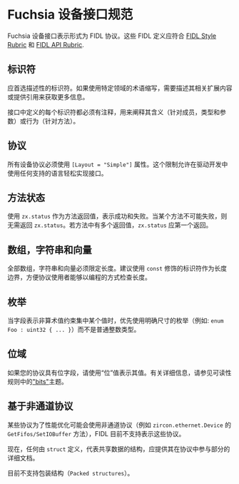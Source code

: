 <!--
# Fuchsia Device Interface Rubric

The Fuchsia device interfaces are expressed as FIDL protocols.  These FIDL
definitions should conform to the [FIDL Style Rubric][fidl-style] and
[FIDL API Rubric][fidl-api].
-->

# Fuchsia 设备接口规范

Fuchsia 设备接口表示形式为 FIDL 协议。这些 FIDL 定义应符合 [FIDL Style Rubric][fidl-style] 和 [FIDL API Rubric][fidl-api].
<!-- 
## Identifiers

Prefer descriptive identifiers.  If you are using domain-specific abbreviations,
document the expansion or provide a reference for further information.

Every identifier that is defined as part of a protocol must be documented with
a comment explaining its interpretation (in the case of fields, types, and
parameters) or behavior (in the case of methods).
-->

## 标识符

应首选描述性的标识符。如果使用特定领域的术语缩写，需要描述其相关扩展内容或提供引用来获取更多信息。

接口中定义的每个标识符都必须有注释，用来阐释其含义（针对成员，类型和参数）或行为（针对方法）。

<!-- 
## Protocols

All device interface protocols must use the `[Layout = "Simple"]` attribute.  This
restriction exists to allow ease of implementing protocols in any of our
supported languages for driver development.
-->

## 协议

所有设备协议必须使用 `[Layout = "Simple"]` 属性。这个限制允许在驱动开发中使用任何支持的语言轻松实现接口。

<!-- 
## Method Statuses

Use a `zx.status` return to represent success and failure.  If a method should not be
able to fail, do not provide a `zx.status` return.  If the method returns multiple
values, the `zx.status` should come first.
-->

## 方法状态

使用 `zx.status` 作为方法返回值，表示成功和失败。当某个方法不可能失败，则无需返回 `zx.status`。若方法中有多个返回值，`zx.status` 应第一个返回。

<!--
## Arrays, Strings, and Vectors

All arrays, strings, and vectors must be of bounded length.  For arbitrarily
selected bounds, prefer to use a `const` identifier as the length so that
protocol consumers can programmatically inspect the length.
-->

## 数组，字符串和向量

全部数组，字符串和向量必须限定长度。建议使用 `const` 修饰的标识符作为长度边界，方便协议使用者能够以编程的方式检查长度。

<!-- 
## Enums

Prefer enums with explicit sizes (e.g. `enum Foo : uint32 { ... }`) to plain
integer types when a field has a constrained set of non-arithmetic values.
-->

## 枚举

当字段表示非算术值约束集中某个值时，优先使用明确尺寸的枚举（例如: `enum Foo : uint32 { ... }`）而不是普通整数类型。

<!-- 
## Bitfields

If your protocol has a bitfield, represent its values using `bits` values.
For details, see the ["bits"][bits] topic in the readability rubric.
-->

## 位域

如果您的协议具有位字段，请使用“位”值表示其值。有关详细信息，请参见可读性规则中的["bits"][bits]主题。


<!-- 
## Non-channel based protocols

Some interface protocols may negotiate a non-channel protocol as a performance
optimization (e.g. the zircon.ethernet.Device's GetFifos/SetIOBuffer methods).
FIDL does not currently support expressing these protocols.  For now, represent
any shared data structures with `struct` definitions and provide detailed
documentation about participation in the protocol.  Packed structures are not
currently supported.

[fidl-style]: /docs/development/languages/fidl/guides/style.md
[fidl-api]: /docs/concepts/api/fidl.md
[bits]: /docs/concepts/api/fidl.md#bits
-->

## 基于非通道协议

某些协议为了性能优化可能会使用非通道协议（例如 `zircon.ethernet.Device` 的 `GetFifos/SetIOBuffer` 方法），FIDL 目前不支持表示这些协议。

现在，任何由 `struct` 定义，代表共享数据的结构，应提供其在协议中参与部分的详细文档。

目前不支持包装结构（`Packed structures`）。

[fidl-style]: /docs/development/languages/fidl/guides/style.md
[fidl-api]: /docs/concepts/api/fidl.md
[bits]: /docs/concepts/api/fidl.md#bits